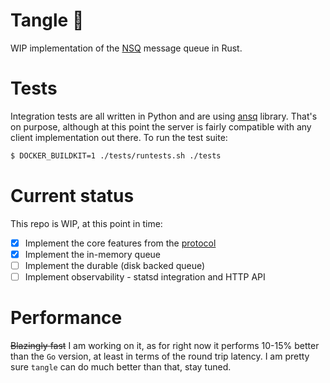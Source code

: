 # Tangle 🧶
WIP implementation of the [NSQ](https://nsq.io/) message queue in Rust.

# Tests
Integration tests are all written in Python and are using [ansq](https://github.com/list-family) library. That's on purpose, although at this point the server is fairly compatible with any client implementation out there. To run the test suite:

```bash
$ DOCKER_BUILDKIT=1 ./tests/runtests.sh ./tests
```

# Current status
This repo is WIP, at this point in time:
- [x] Implement the core features from the [protocol](https://nsq.io/clients/tcp_protocol_spec.html)
- [x] Implement the in-memory queue
- [ ] Implement the durable (disk backed queue)
- [ ] Implement observability - statsd integration and HTTP API

# Performance
~~Blazingly fast~~ I am working on it, as for right now it performs 10-15% better than the `Go` version, at least in terms of the round trip latency. I am pretty sure `tangle` can do much better than that, stay tuned.
